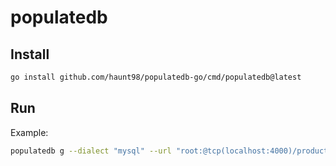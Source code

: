 # populatedb

## Install

```sh
go install github.com/haunt98/populatedb-go/cmd/populatedb@latest
```

## Run

Example:

```sh
populatedb g --dialect "mysql" --url "root:@tcp(localhost:4000)/production" --table "production_2022" --number 10000000
```
